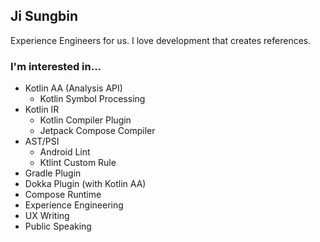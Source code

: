 ## Ji Sungbin

Experience Engineers for us. I love development that creates references.

### I'm interested in...

- Kotlin AA (Analysis API)
  - Kotlin Symbol Processing
- Kotlin IR
  - Kotlin Compiler Plugin
  - Jetpack Compose Compiler
- AST/PSI
  - Android Lint
  - Ktlint Custom Rule
- Gradle Plugin
- Dokka Plugin (with Kotlin AA)
- Compose Runtime
- Experience Engineering
- UX Writing
- Public Speaking
